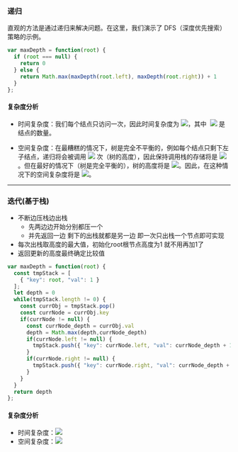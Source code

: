 ### 递归
直观的方法是通过递归来解决问题。在这里，我们演示了 DFS（深度优先搜索）策略的示例。

```javascript
var maxDepth = function(root) {
  if (root === null) {
    return 0
  } else {
    return Math.max(maxDepth(root.left), maxDepth(root.right)) + 1
  }
};
```

#### 复杂度分析

- 时间复杂度：我们每个结点只访问一次，因此时间复杂度为 ![](https://cdn.nlark.com/yuque/__latex/7ba55e7c64a9405a0b39a1107e90ca94.svg#card=math&code=O%28n%29&height=20&width=36)，其中  ![](https://cdn.nlark.com/yuque/__latex/7b8b965ad4bca0e41ab51de7b31363a1.svg#card=math&code=n&height=12&width=10) 是结点的数量。

- 空间复杂度：在最糟糕的情况下，树是完全不平衡的，例如每个结点只剩下左子结点，递归将会被调用 ![](https://cdn.nlark.com/yuque/__latex/7b8b965ad4bca0e41ab51de7b31363a1.svg#card=math&code=n&height=12&width=10) 次（树的高度），因此保持调用栈的存储将是 ![](https://cdn.nlark.com/yuque/__latex/7ba55e7c64a9405a0b39a1107e90ca94.svg#card=math&code=O%28n%29&height=20&width=36)。但在最好的情况下（树是完全平衡的），树的高度将是 ![](https://cdn.nlark.com/yuque/__latex/9a331b16ac2e88dcf3c36ae205e4d248.svg#card=math&code=log%28n%29&height=20&width=44)。因此，在这种情况下的空间复杂度将是 ![](https://cdn.nlark.com/yuque/__latex/60d4554fc1d20efd2fe270a75f50433e.svg#card=math&code=O%28logn%29&height=20&width=57)。

---

### 迭代(基于栈)

- 不断边压栈边出栈
  - 先两边边开始分别都压一个
  - 并先返回一边 剩下的出栈就都是另一边 即一次只出栈一个节点即可实现
- 每次出栈取高度的最大值，初始化root根节点高度为1 就不用再加1了
- 返回更新的高度最终确定比较值

```javascript
var maxDepth = function(root) {
  const tmpStack = [
    { "key": root, "val": 1 }
  ];
  let depth = 0
  while(tmpStack.length != 0) {
    const currObj = tmpStack.pop()
    const currNode = currObj.key
    if(currNode != null) {
      const currNode_depth = currObj.val
      depth = Math.max(depth,currNode_depth)
      if(currNode.left != null) {
        tmpStack.push({ "key": currNode.left, "val": currNode_depth + 1 })
      }
      if(currNode.right != null) {
        tmpStack.push({ "key": currNode.right, "val": currNode_depth + 1 })
      }
    }
  }
  return depth
};
```

#### 复杂度分析

- 时间复杂度：![](https://cdn.nlark.com/yuque/__latex/7ba55e7c64a9405a0b39a1107e90ca94.svg#card=math&code=O%28n%29&height=20&width=36)
- 空间复杂度：![](https://cdn.nlark.com/yuque/__latex/7ba55e7c64a9405a0b39a1107e90ca94.svg#card=math&code=O%28n%29&height=20&width=36)
